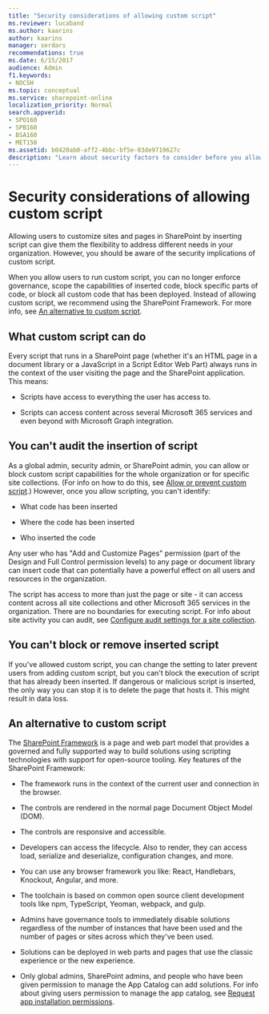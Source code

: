 ```yaml
---
title: "Security considerations of allowing custom script"
ms.reviewer: lucaband
ms.author: kaarins
author: kaarins
manager: serdars
recommendations: true
ms.date: 6/15/2017
audience: Admin
f1.keywords:
- NOCSH
ms.topic: conceptual
ms.service: sharepoint-online
localization_priority: Normal
search.appverid:
- SPO160
- SPB160
- BSA160
- MET150
ms.assetid: b0420ab0-aff2-4bbc-bf5e-03de9719627c
description: "Learn about security factors to consider before you allow users to run custom script on SharePoint sites or OneDrive. "
---
```


# Security considerations of allowing custom script

Allowing users to customize sites and pages in SharePoint by inserting script can give them the flexibility to address different needs in your organization. However, you should be aware of the security implications of custom script. 

When you allow users to run custom script, you can no longer enforce governance, scope the capabilities of inserted code, block specific parts of code, or block all custom code that has been deployed. Instead of allowing custom script, we recommend using the SharePoint Framework. For more info, see [An alternative to custom script](security-considerations-of-allowing-custom-script.md#spframework).
  
## What custom script can do

Every script that runs in a SharePoint page (whether it's an HTML page in a document library or a JavaScript in a Script Editor Web Part) always runs in the context of the user visiting the page and the SharePoint application. This means:
  
- Scripts have access to everything the user has access to.
    
- Scripts can access content across several Microsoft 365 services and even beyond with Microsoft Graph integration.
    
## You can't audit the insertion of script

As a global admin, security admin, or SharePoint admin, you can allow or block custom script capabilities for the whole organization or for specific site collections. (For info on how to do this, see [Allow or prevent custom script](allow-or-prevent-custom-script.md).) However, once you allow scripting, you can't identify:
  
- What code has been inserted
    
- Where the code has been inserted
    
- Who inserted the code
    
Any user who has "Add and Customize Pages" permission (part of the Design and Full Control permission levels) to any page or document library can insert code that can potentially have a powerful effect on all users and resources in the organization. 

The script has access to more than just the page or site - it can access content across all site collections and other Microsoft 365 services in the organization. There are no boundaries for executing script. For info about site activity you can audit, see [Configure audit settings for a site collection](https://support.office.com/article/a9920c97-38c0-44f2-8bcb-4cf1e2ae22d2).
  
## You can't block or remove inserted script

If you've allowed custom script, you can change the setting to later prevent users from adding custom script, but you can't block the execution of script that has already been inserted. If dangerous or malicious script is inserted, the only way you can stop it is to delete the page that hosts it. This might result in data loss.
  
## An alternative to custom script
<a name="spframework"> </a>

The [SharePoint Framework](/sharepoint/dev/spfx/sharepoint-framework-overview) is a page and web part model that provides a governed and fully supported way to build solutions using scripting technologies with support for open-source tooling. Key features of the SharePoint Framework: 
  
- The framework runs in the context of the current user and connection in the browser.
    
- The controls are rendered in the normal page Document Object Model (DOM).
    
- The controls are responsive and accessible.
    
- Developers can access the lifecycle. Also to render, they can access load, serialize and deserialize, configuration changes, and more.
    
- You can use any browser framework you like: React, Handlebars, Knockout, Angular, and more.
    
- The toolchain is based on common open source client development tools like npm, TypeScript, Yeoman, webpack, and gulp.
    
- Admins have governance tools to immediately disable solutions regardless of the number of instances that have been used and the number of pages or sites across which they've been used.
    
- Solutions can be deployed in web parts and pages that use the classic experience or the new experience.
    
- Only global admins, SharePoint admins, and people who have been given permission to manage the App Catalog can add solutions. For info about giving users permission to manage the app catalog, see [Request app installation permissions](request-app-installation-permissions.md).
